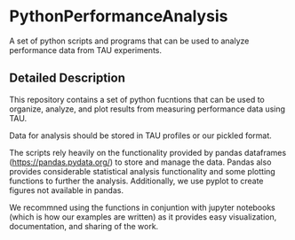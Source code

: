 # PythonPerformanceAnalysis
A set of python scripts and programs that can be used to analyze performance data from TAU experiments.

## Detailed Description
This repository contains a set of python fucntions that can be used to organize, analyze, and plot results from measuring performance data using TAU.

Data for analysis should be stored in TAU profiles or our pickled format.

The scripts rely heavily on the functionality provided by pandas dataframes (https://pandas.pydata.org/) to store and manage the data. Pandas also provides considerable statistical analysis functionality and some plotting functions to further the analysis. Additionally, we use pyplot to create figures not available in pandas.

We recommned using the functions in conjuntion with jupyter notebooks (which is how our examples are written) as it provides easy visualization, documentation, and sharing of the work.
